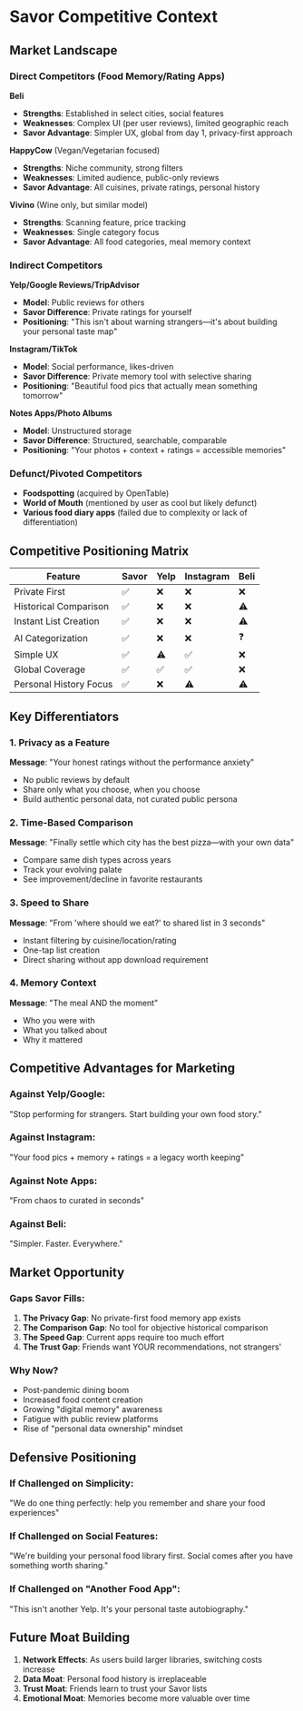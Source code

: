 # Savor Competitive Context

## Market Landscape

### Direct Competitors (Food Memory/Rating Apps)

**Beli**
- **Strengths**: Established in select cities, social features
- **Weaknesses**: Complex UI (per user reviews), limited geographic reach
- **Savor Advantage**: Simpler UX, global from day 1, privacy-first approach

**HappyCow** (Vegan/Vegetarian focused)
- **Strengths**: Niche community, strong filters
- **Weaknesses**: Limited audience, public-only reviews
- **Savor Advantage**: All cuisines, private ratings, personal history

**Vivino** (Wine only, but similar model)
- **Strengths**: Scanning feature, price tracking
- **Weaknesses**: Single category focus
- **Savor Advantage**: All food categories, meal memory context

### Indirect Competitors

**Yelp/Google Reviews/TripAdvisor**
- **Model**: Public reviews for others
- **Savor Difference**: Private ratings for yourself
- **Positioning**: "This isn't about warning strangers—it's about building your personal taste map"

**Instagram/TikTok**
- **Model**: Social performance, likes-driven
- **Savor Difference**: Private memory tool with selective sharing
- **Positioning**: "Beautiful food pics that actually mean something tomorrow"

**Notes Apps/Photo Albums**
- **Model**: Unstructured storage
- **Savor Difference**: Structured, searchable, comparable
- **Positioning**: "Your photos + context + ratings = accessible memories"

### Defunct/Pivoted Competitors
- **Foodspotting** (acquired by OpenTable)
- **World of Mouth** (mentioned by user as cool but likely defunct)
- **Various food diary apps** (failed due to complexity or lack of differentiation)

## Competitive Positioning Matrix

| Feature | Savor | Yelp | Instagram | Beli |
|---------|--------|------|-----------|------|
| Private First | ✅ | ❌ | ❌ | ❌ |
| Historical Comparison | ✅ | ❌ | ❌ | ⚠️ |
| Instant List Creation | ✅ | ❌ | ❌ | ⚠️ |
| AI Categorization | ✅ | ❌ | ❌ | ❓ |
| Simple UX | ✅ | ⚠️ | ✅ | ❌ |
| Global Coverage | ✅ | ✅ | ✅ | ❌ |
| Personal History Focus | ✅ | ❌ | ⚠️ | ⚠️ |

## Key Differentiators

### 1. Privacy as a Feature
**Message**: "Your honest ratings without the performance anxiety"
- No public reviews by default
- Share only what you choose, when you choose
- Build authentic personal data, not curated public persona

### 2. Time-Based Comparison
**Message**: "Finally settle which city has the best pizza—with your own data"
- Compare same dish types across years
- Track your evolving palate
- See improvement/decline in favorite restaurants

### 3. Speed to Share
**Message**: "From 'where should we eat?' to shared list in 3 seconds"
- Instant filtering by cuisine/location/rating
- One-tap list creation
- Direct sharing without app download requirement

### 4. Memory Context
**Message**: "The meal AND the moment"
- Who you were with
- What you talked about
- Why it mattered

## Competitive Advantages for Marketing

### Against Yelp/Google:
"Stop performing for strangers. Start building your own food story."

### Against Instagram:
"Your food pics + memory + ratings = a legacy worth keeping"

### Against Note Apps:
"From chaos to curated in seconds"

### Against Beli:
"Simpler. Faster. Everywhere."

## Market Opportunity

### Gaps Savor Fills:
1. **The Privacy Gap**: No private-first food memory app exists
2. **The Comparison Gap**: No tool for objective historical comparison
3. **The Speed Gap**: Current apps require too much effort
4. **The Trust Gap**: Friends want YOUR recommendations, not strangers'

### Why Now?
- Post-pandemic dining boom
- Increased food content creation
- Growing "digital memory" awareness
- Fatigue with public review platforms
- Rise of "personal data ownership" mindset

## Defensive Positioning

### If Challenged on Simplicity:
"We do one thing perfectly: help you remember and share your food experiences"

### If Challenged on Social Features:
"We're building your personal food library first. Social comes after you have something worth sharing."

### If Challenged on "Another Food App":
"This isn't another Yelp. It's your personal taste autobiography."

## Future Moat Building
1. **Network Effects**: As users build larger libraries, switching costs increase
2. **Data Moat**: Personal food history is irreplaceable
3. **Trust Moat**: Friends learn to trust your Savor lists
4. **Emotional Moat**: Memories become more valuable over time